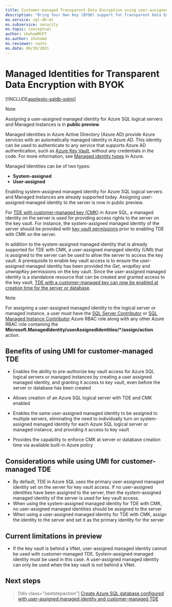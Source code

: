 ```yaml
---
title: Customer-managed Transparent Data Encryption using user-assigned managed identity
description: "Bring Your Own Key (BYOK) support for Transparent Data Encryption (TDE) using user-assigned managed identity (UMI)"
ms.service: sql-db-mi
ms.subservice: security
ms.topic: conceptual
author: shohamMSFT
ms.author: shohamd
ms.reviewer: vanto
ms.date: 09/20/2021
---
```


# Managed Identities for Transparent Data Encryption with BYOK
[!INCLUDE[appliesto-sqldb-sqlmi](../includes/appliesto-sqldb-sqlmi.md)]

> [!NOTE]
> Assigning a user-assigned managed identity for Azure SQL logical servers and Managed Instances is in **public preview**.

Managed identities in Azure Active Directory (Azure AD) provide Azure services with an automatically managed identity in Azure AD. This identity can be used to authenticate to any service that supports Azure AD authentication, such as [Azure Key Vault](/azure/key-vault/general/overview), without any credentials in the code. For more information, see [Managed identity types](/azure/active-directory/managed-identities-azure-resources/overview#managed-identity-types) in Azure. 

Managed Identities can be of two types:

- **System-assigned**
- **User-assigned**

Enabling system-assigned managed identity for Azure SQL logical servers and Managed Instances are already supported today. Assigning user-assigned managed identity to the server is now in public preview.

For [TDE with customer-managed key (CMK)](transparent-data-encryption-byok-overview.md) in Azure SQL, a managed identity on the server is used for providing access rights to the server on the key vault. For instance, the system-assigned managed identity of the server should be provided with [key vault permissions](transparent-data-encryption-byok-overview.md#how-customer-managed-tde-works) prior to enabling TDE with CMK on the server. 

In addition to the system-assigned managed identity that is already supported for TDE with CMK, a user-assigned managed identity (UMI) that is assigned to the server can be used to allow the server to access the key vault. A prerequisite to enable key vault access is to ensure the user-assigned managed identity has been provided the *Get*, *wrapKey* and *unwrapKey* permissions on the key vault. Since the user-assigned managed identity is a standalone resource that can be created and granted access to the key vault, [TDE with a customer-managed key can now be enabled at creation time for the server or database](transparent-data-encryption-byok-create-server.md). 

> [!NOTE]
> For assigning a user-assigned managed identity to the logical server or managed instance, a user must have the [SQL Server Contributor](/azure/role-based-access-control/built-in-roles#sql-server-contributor) or [SQL Managed Instance Contributor](/azure/role-based-access-control/built-in-roles#sql-managed-instance-contributor) Azure RBAC role along with any other Azure RBAC role containing the **Microsoft.ManagedIdentity/userAssignedIdentities/*/assign/action** action. 

## Benefits of using UMI for customer-managed TDE

- Enables the ability to pre-authorize key vault access for Azure SQL logical servers or managed instances by creating a user assigned managed identity, and granting it access to key vault, even before the server or database has been created

- Allows creation of an Azure SQL logical server with TDE and CMK enabled

- Enables the same user-assigned managed identity to be assigned to multiple servers, eliminating the need to individually turn on system-assigned managed identity for each Azure SQL logical server or managed instance, and providing it access to key vault

- Provides the capability to enforce CMK at server or database creation time via available built-in Azure policy

## Considerations while using UMI for customer-managed TDE

- By default, TDE in Azure SQL uses the primary user-assigned managed identity set on the server for key vault access. If no user-assigned identities have been assigned to the server, then the system-assigned managed identity of the server is used for key vault access.
- When using the system-assigned managed identity for TDE with CMK, no user-assigned managed identities should be assigned to the server 
- When using a user-assigned managed identity for TDE with CMK, assign the identity to the server and set it as the primary identity for the server
 
## Current limitations in preview

- If the key vault is behind a VNet, user-assigned managed identity cannot be used with customer-managed TDE. System-assigned managed identity must be used in this case. A user-assigned managed identity can only be used when the key vault is not behind a VNet. 


## Next steps

> [!div class="nextstepaction"]
> [Create Azure SQL database configured with user-assigned managed identity and customer-managed TDE](transparent-data-encryption-byok-create-server.md)

